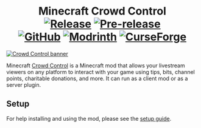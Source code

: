 <h1 align="center">Minecraft Crowd Control
  <br>
  <a href="https://github.com/qixils/minecraft-crowdcontrol/releases/latest">
    <img src="https://img.shields.io/github/v/release/qixils/minecraft-crowdcontrol?label=release&amp;logo=github" alt="Release"></a>
  <a href="https://github.com/qixils/minecraft-crowdcontrol/releases">
    <img src="https://img.shields.io/github/v/release/qixils/minecraft-crowdcontrol?include_prereleases&amp;label=pre-release&amp;logo=github&amp;color=orange" alt="Pre-release"></a>
  <br>
  <a href="https://github.com/qixils/minecraft-crowdcontrol/releases">
    <img src="https://img.shields.io/github/downloads/qixils/minecraft-crowdcontrol/total?logo=github&amp;color=brightgreen" alt="GitHub"></a>
  <a href="https://modrinth.com/plugin/crowdcontrol">
    <img src="https://img.shields.io/modrinth/dt/6XhH9LqD?logo=modrinth&amp;color=brightgreen" alt="Modrinth"></a>
  <a href="https://www.curseforge.com/minecraft/mc-mods/crowdcontrol">
    <img src="https://img.shields.io/badge/dynamic/json?url=https%3A%2F%2Fapi.cfwidget.com%2F830331&amp;query=%24.downloads.total&amp;logo=curseforge&amp;label=downloads&amp;color=brightgreen" alt="CurseForge"></a>
</h1>

[![Crowd Control banner](https://i.qixils.dev/cc-banner.png)](https://crowdcontrol.live)

Minecraft [Crowd Control](https://crowdcontrol.live/) is a Minecraft mod that allows your livestream
viewers on any platform to interact with your game using tips, bits, channel points, charitable
donations, and more. It can run as a client mod or as a server plugin.

## Setup

For help installing and using the mod, please see the [setup guide](https://mccc.qixils.dev/setup).
